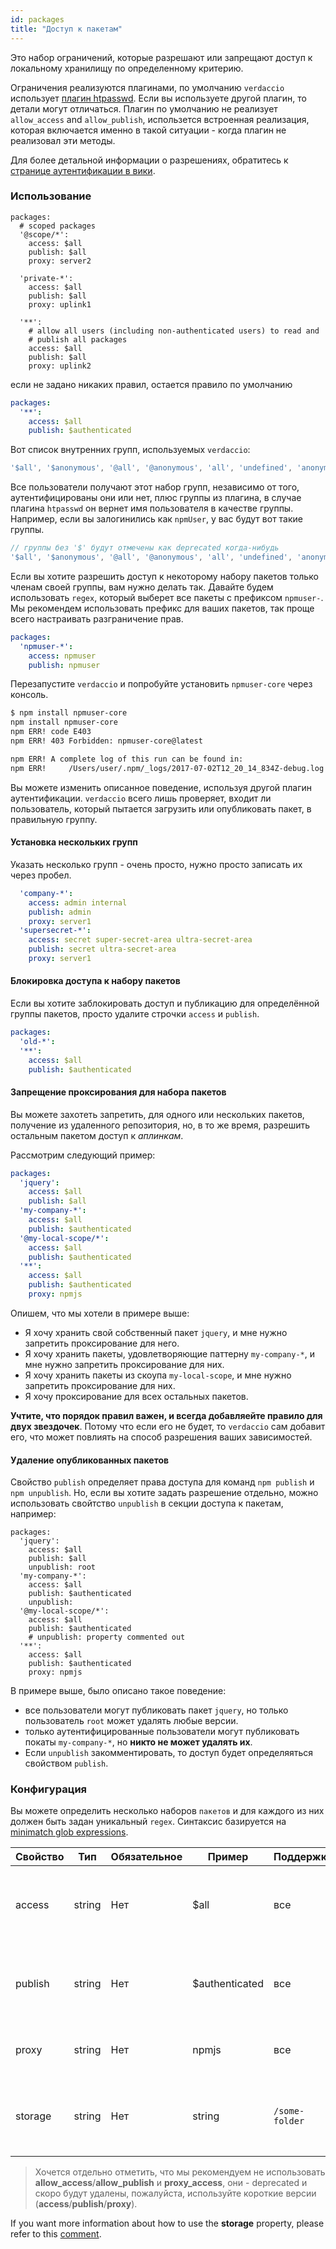 ```yaml
---
id: packages
title: "Доступ к пакетам"
---
```


Это набор ограничений, которые разрешают или запрещают доступ к локальному хранилищу по определенному критерию.

Ограничения реализуются плагинами, по умолчанию `verdaccio` использует [плагин htpasswd](https://github.com/verdaccio/verdaccio-htpasswd). Если вы используете другой плагин, то детали могут отличаться. Плагин по умолчанию не реализует `allow_access` and `allow_publish`, использется встроенная реализация, которая включается именно в такой ситуации - когда плагин не реализовал эти методы.

Для более детальной информации о разрешениях, обратитесь к [странице аутентификации в вики](auth.md).

### Использование

```yalm
packages:
  # scoped packages
  '@scope/*':
    access: $all
    publish: $all
    proxy: server2

  'private-*':
    access: $all
    publish: $all
    proxy: uplink1

  '**':
    # allow all users (including non-authenticated users) to read and
    # publish all packages
    access: $all
    publish: $all
    proxy: uplink2
```

если не задано никаких правил, остается правило по умолчанию

```yaml
packages:
  '**':
    access: $all
    publish: $authenticated
```

Вот список внутренних групп, используемых `verdaccio`:

```js
'$all', '$anonymous', '@all', '@anonymous', 'all', 'undefined', 'anonymous'
```

Все пользователи получают этот набор групп, независимо от того, аутентифицированы они или нет, плюс группы из плагина, в случае плагина `htpasswd` он вернет имя пользователя в качестве группы. Например, если вы залогинились как `npmUser`, у вас будут вот такие группы.

```js
// группы без '$' будут отмечены как deprecated когда-нибудь
'$all', '$anonymous', '@all', '@anonymous', 'all', 'undefined', 'anonymous', 'npmUser'
```

Если вы хотите разрешить доступ к некоторому набору пакетов только членам своей группы, вам нужно делать так. Давайте будем использовать `regex`, который выберет все пакеты с префиксом `npmuser-`. Мы рекомендем использовать префикс для ваших пакетов, так проще всего настраивать разграничение прав.

```yaml
packages:
  'npmuser-*':
    access: npmuser
    publish: npmuser
```

Перезапустите `verdaccio` и попробуйте установить `npmuser-core` через консоль.

```bash
$ npm install npmuser-core
npm install npmuser-core
npm ERR! code E403
npm ERR! 403 Forbidden: npmuser-core@latest

npm ERR! A complete log of this run can be found in:
npm ERR!     /Users/user/.npm/_logs/2017-07-02T12_20_14_834Z-debug.log
```

Вы можете изменить описанное поведение, используя другой плагин аутентификации. `verdaccio` всего лишь проверяет, входит ли пользователь, который пытается загрузить или опубликовать пакет, в правильную группу.

#### Установка нескольких групп

Указать несколько групп - очень просто, нужно просто записать их через пробел.

```yaml
  'company-*':
    access: admin internal
    publish: admin
    proxy: server1
  'supersecret-*':
    access: secret super-secret-area ultra-secret-area
    publish: secret ultra-secret-area
    proxy: server1
```

#### Блокировка доступа к набору пакетов

Если вы хотите заблокировать доступ и публикацию для определённой группы пакетов, просто удалите строчки `access` и `publish`.

```yaml
packages:
  'old-*':
  '**':
    access: $all
    publish: $authenticated
```

#### Запрещение проксирования для набора пакетов

Вы можете захотеть запретить, для одного или нескольких пакетов, получение из удаленного репозитория, но, в то же время, разрешить остальным пакетом доступ к *аплинкам*.

Рассмотрим следующий пример:

```yaml
packages:
  'jquery':
    access: $all
    publish: $all
  'my-company-*':
    access: $all
    publish: $authenticated
  '@my-local-scope/*':
    access: $all
    publish: $authenticated
  '**':
    access: $all
    publish: $authenticated
    proxy: npmjs
```

Опишем, что мы хотели в примере выше:

* Я хочу хранить свой собственный пакет `jquery`, и мне нужно запретить проксирование для него.
* Я хочу хранить пакеты, удовлетворяющие паттерну `my-company-*`, и мне нужно запретить проксирование для них.
* Я хочу хранить пакеты из скоупа `my-local-scope`, и мне нужно запретить проксирование для них.
* Я хочу проксирование для всех остальных пакетов.

**Учтите, что порядок правил важен, и всегда добавляейте правило для двух звездочек**. Потому что если его не будет, то `verdaccio` сам добавит его, что может повлиять на способ разрешения ваших зависимостей.

#### Удаление опубликованных пакетов

Свойство `publish` определяет права доступа для команд `npm publish` и `npm unpublish`. Но, если вы хотите задать разрешение отдельно, можно использовать свойтство `unpublish` в секции доступа к пакетам, например:

```yalm
packages:
  'jquery':
    access: $all
    publish: $all
    unpublish: root
  'my-company-*':
    access: $all
    publish: $authenticated
    unpublish: 
  '@my-local-scope/*':
    access: $all
    publish: $authenticated
    # unpublish: property commented out
  '**':
    access: $all
    publish: $authenticated
    proxy: npmjs
```

В примере выше, было описано такое поведение:

* все пользователи могут публиковать пакет `jquery`, но только пользователь `root` может удалять любые версии.
* только аутентифицированные пользователи могут публиковать покаты `my-company-*`, но **никто не может удалять их**.
* Если `unpublish` закомментировать, то доступ будет определяяться свойством `publish`.

### Конфигурация

Вы можете определить несколько наборов `пакетов` и для каждого из них должен быть задан уникальный `regex`. Синтаксис базируется на [minimatch glob expressions](https://github.com/isaacs/minimatch).

| Свойство | Тип    | Обязательное | Пример         | Поддержка      | Описание                                                   |
| -------- | ------ | ------------ | -------------- | -------------- | ---------------------------------------------------------- |
| access   | string | Нет          | $all           | все            | определяет группы, которым можно скачать этот пакет        |
| publish  | string | Нет          | $authenticated | все            | определяет группы, которым можно публиковать этот пакет    |
| proxy    | string | Нет          | npmjs          | все            | определяет аплинки для этого пакета                        |
| storage  | string | Нет          | string         | `/some-folder` | определяет подпапку в хранилище для этого пакета (пакетов) |

> Хочется отдельно отметить, что мы рекомендуем не использовать **allow_access**/**allow_publish** и **proxy_access**, они - deprecated и скоро будут удалены, пожалуйста, используйте короткие версии (**access**/**publish**/**proxy**).

If you want more information about how to use the **storage** property, please refer to this [comment](https://github.com/verdaccio/verdaccio/issues/1383#issuecomment-509933674).